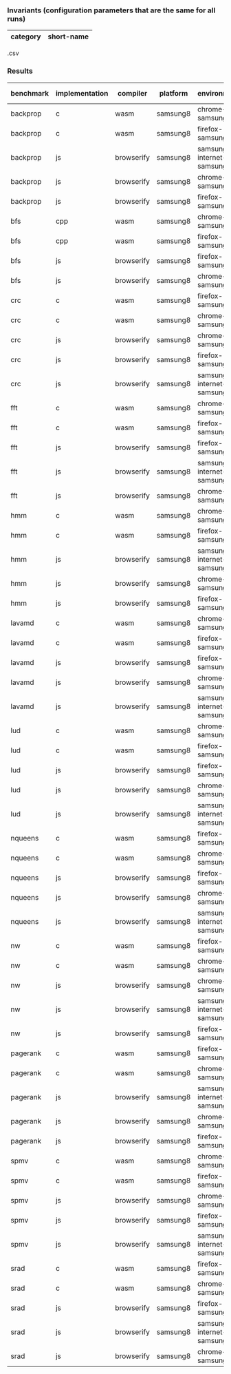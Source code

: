 ### Invariants (configuration parameters that are the same for all runs) ###

| category | short-name |
| -------- | ---------- |
.csv

### Results ###

| benchmark | implementation | compiler   | platform       | environment               | input-size | mean(s) | std(s) | min(s)  | max(s)  | repetitions |
| --------- | -------------- | ---------- | -------------- | ------------------------- | ---------- | ------- | ------ | ------- | ------- | ----------- |
| backprop  | c              | wasm       | samsung8       | chrome-samsung8           | medium     | 1.4348  | 0.0070 | 1.4250  | 1.4590  | 30          |
| backprop  | c              | wasm       | samsung8       | firefox-samsung8          | medium     | 1.2947  | 0.0063 | 1.2830  | 1.3040  | 10          |
| backprop  | js             | browserify | samsung8       | samsung-internet-samsung8 | medium     | 2.0540  | 0.0063 | 2.0419  | 2.0637  | 11          |
| backprop  | js             | browserify | samsung8       | chrome-samsung8           | medium     | 1.9436  | 0.0306 | 1.9281  | 2.1028  | 30          |
| backprop  | js             | browserify | samsung8       | firefox-samsung8          | medium     | 2.8873  | 0.0463 | 2.8372  | 2.9524  | 10          |
| bfs       | cpp            | wasm       | samsung8       | chrome-samsung8           | medium     | 0.5465  | 0.0089 | 0.5360  | 0.5830  | 30          |
| bfs       | cpp            | wasm       | samsung8       | firefox-samsung8          | medium     | 0.4366  | 0.0047 | 0.4280  | 0.4430  | 10          |
| bfs       | js             | browserify | samsung8       | firefox-samsung8          | medium     | 0.6263  | 0.0139 | 0.6131  | 0.6662  | 40          |
| bfs       | js             | browserify | samsung8       | chrome-samsung8           | medium     | 0.8039  | 0.0107 | 0.7889  | 0.8268  | 30          |
| crc       | c              | wasm       | samsung8       | firefox-samsung8          | medium     | 2.5482  | 0.0097 | 2.5310  | 2.5680  | 10          |
| crc       | c              | wasm       | samsung8       | chrome-samsung8           | medium     | 3.1692  | 0.0103 | 3.1480  | 3.1960  | 30          |
| crc       | js             | browserify | samsung8       | chrome-samsung8           | medium     | 2.7225  | 0.0061 | 2.7130  | 2.7420  | 30          |
| crc       | js             | browserify | samsung8       | firefox-samsung8          | medium     | 24.8541 | 0.0653 | 24.7750 | 24.9720 | 10          |
| crc       | js             | browserify | samsung8       | samsung-internet-samsung8 | medium     | 5.0232  | 0.0088 | 5.0090  | 5.0340  | 10          |
| fft       | c              | wasm       | samsung8       | chrome-samsung8           | medium     | 2.7570  | 0.0093 | 2.7460  | 2.7910  | 30          |
| fft       | c              | wasm       | samsung8       | firefox-samsung8          | medium     | 2.3143  | 0.0031 | 2.3100  | 2.3190  | 10          |
| fft       | js             | browserify | samsung8       | firefox-samsung8          | medium     | 2.7769  | 0.0591 | 2.6741  | 2.8732  | 10          |
| fft       | js             | browserify | samsung8       | samsung-internet-samsung8 | medium     | 6.4997  | 0.0338 | 6.4468  | 6.5429  | 10          |
| fft       | js             | browserify | samsung8       | chrome-samsung8           | medium     | 13.7482 | 0.0422 | 13.6396 | 13.8353 | 30          |
| hmm       | c              | wasm       | samsung8       | chrome-samsung8           | medium     | 7.6045  | 0.1779 | 7.3600  | 8.0700  | 30          |
| hmm       | c              | wasm       | samsung8       | firefox-samsung8          | medium     | 6.0011  | 0.1376 | 5.7540  | 6.1570  | 10          |
| hmm       | js             | browserify | samsung8       | samsung-internet-samsung8 | medium     | 7.3050  | 0.3677 | 6.7360  | 7.9722  | 10          |
| hmm       | js             | browserify | samsung8       | chrome-samsung8           | medium     | 9.5475  | 0.3111 | 9.1715  | 10.8007 | 30          |
| hmm       | js             | browserify | samsung8       | firefox-samsung8          | medium     | 10.1018 | 0.2681 | 9.7137  | 10.4766 | 10          |
| lavamd    | c              | wasm       | samsung8       | chrome-samsung8           | medium     | 2.9505  | 0.0118 | 2.9150  | 2.9660  | 30          |
| lavamd    | c              | wasm       | samsung8       | firefox-samsung8          | medium     | 3.0070  | 0.0121 | 2.9740  | 3.0150  | 10          |
| lavamd    | js             | browserify | samsung8       | firefox-samsung8          | medium     | 2.4189  | 0.0040 | 2.4129  | 2.4269  | 10          |
| lavamd    | js             | browserify | samsung8       | chrome-samsung8           | medium     | 4.0265  | 0.0146 | 4.0005  | 4.0613  | 30          |
| lavamd    | js             | browserify | samsung8       | samsung-internet-samsung8 | medium     | 43.6090 | 0.1574 | 43.3235 | 43.8697 | 10          |
| lud       | c              | wasm       | samsung8       | chrome-samsung8           | medium     | 4.9871  | 0.2102 | 4.7280  | 5.5900  | 30          |
| lud       | c              | wasm       | samsung8       | firefox-samsung8          | medium     | 4.9979  | 0.1560 | 4.8130  | 5.3440  | 10          |
| lud       | js             | browserify | samsung8       | firefox-samsung8          | medium     | 18.6799 | 3.5601 | 15.5170 | 27.0200 | 10          |
| lud       | js             | browserify | samsung8       | chrome-samsung8           | medium     | 7.4243  | 0.1343 | 7.1590  | 7.6330  | 30          |
| lud       | js             | browserify | samsung8       | samsung-internet-samsung8 | medium     | 5.3010  | 0.5050 | 4.7920  | 6.1080  | 10          |
| nqueens   | c              | wasm       | samsung8       | firefox-samsung8          | medium     | 7.4224  | 0.0522 | 7.3650  | 7.5360  | 10          |
| nqueens   | c              | wasm       | samsung8       | chrome-samsung8           | medium     | 9.2268  | 0.0157 | 9.1910  | 9.2560  | 30          |
| nqueens   | js             | browserify | samsung8       | firefox-samsung8          | medium     | 12.3182 | 0.1657 | 12.1090 | 12.7100 | 10          |
| nqueens   | js             | browserify | samsung8       | chrome-samsung8           | medium     | 13.1981 | 0.0181 | 13.1760 | 13.2530 | 30          |
| nqueens   | js             | browserify | samsung8       | samsung-internet-samsung8 | medium     | 10.3237 | 0.0202 | 10.3070 | 10.3780 | 10          |
| nw        | c              | wasm       | samsung8       | firefox-samsung8          | medium     | 0.3218  | 0.0018 | 0.3200  | 0.3250  | 10          |
| nw        | c              | wasm       | samsung8       | chrome-samsung8           | medium     | 0.3490  | 0.0013 | 0.3470  | 0.3520  | 30          |
| nw        | js             | browserify | samsung8       | chrome-samsung8           | medium     | 0.6018  | 0.0033 | 0.5958  | 0.6087  | 30          |
| nw        | js             | browserify | samsung8       | samsung-internet-samsung8 | medium     | 0.5299  | 0.0075 | 0.5233  | 0.5460  | 10          |
| nw        | js             | browserify | samsung8       | firefox-samsung8          | medium     | 0.4423  | 0.0044 | 0.4358  | 0.4491  | 10          |
| pagerank  | c              | wasm       | samsung8       | firefox-samsung8          | medium     | 1.0502  | 0.0179 | 1.0090  | 1.0730  | 10          |
| pagerank  | c              | wasm       | samsung8       | chrome-samsung8           | medium     | 0.9968  | 0.0258 | 0.9560  | 1.0590  | 30          |
| pagerank  | js             | browserify | samsung8       | samsung-internet-samsung8 | medium     | 1.1715  | 0.0320 | 1.1357  | 1.2220  | 10          |
| pagerank  | js             | browserify | samsung8       | chrome-samsung8           | medium     | 1.8572  | 0.0273 | 1.7683  | 1.8863  | 30          |
| pagerank  | js             | browserify | samsung8       | firefox-samsung8          | medium     | 1.6393  | 0.0406 | 1.5324  | 1.6650  | 10          |
| spmv      | c              | wasm       | samsung8       | chrome-samsung8           | medium     | 2.9381  | 0.1149 | 2.8600  | 3.2050  | 10          |
| spmv      | c              | wasm       | samsung8       | firefox-samsung8          | medium     | 2.6839  | 0.0088 | 2.6750  | 2.7020  | 10          |
| spmv      | js             | browserify | samsung8       | chrome-samsung8           | medium     | 4.9122  | 0.1277 | 4.8622  | 5.2718  | 10          |
| spmv      | js             | browserify | samsung8       | firefox-samsung8          | medium     | 5.4151  | 0.5939 | 5.2030  | 7.1036  | 10          |
| spmv      | js             | browserify | samsung8       | samsung-internet-samsung8 | medium     | 4.5450  | 0.0299 | 4.5313  | 4.6292  | 10          |
| srad      | c              | wasm       | samsung8       | firefox-samsung8          | medium     | 9.2433  | 0.0117 | 9.2300  | 9.2710  | 10          |
| srad      | c              | wasm       | samsung8       | chrome-samsung8           | medium     | 9.7111  | 0.0276 | 9.6220  | 9.7570  | 30          |
| srad      | js             | browserify | samsung8       | firefox-samsung8          | medium     | 15.8590 | 0.1240 | 15.6424 | 16.0617 | 10          |
| srad      | js             | browserify | samsung8       | samsung-internet-samsung8 | medium     | 17.3862 | 0.0768 | 17.1887 | 17.4514 | 10          |
| srad      | js             | browserify | samsung8       | chrome-samsung8           | medium     | 17.7645 | 0.0890 | 17.3700 | 17.8706 | 30          |
